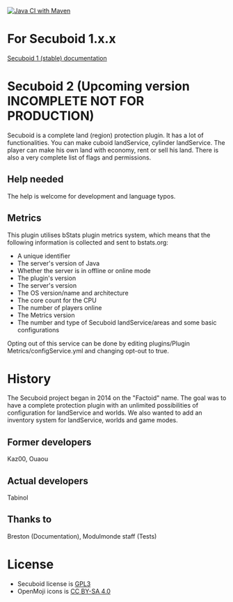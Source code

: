 [![Java CI with Maven](https://github.com/secuboid/secuboid/actions/workflows/maven.yml/badge.svg)](https://github.com/secuboid/secuboid/actions/workflows/maven.yml)

# For Secuboid 1.x.x

[Secuboid 1 (stable) documentation](https://tabinol.github.io/secuboid-minecraft-plugin/)

# Secuboid 2 (Upcoming version INCOMPLETE NOT FOR PRODUCTION)

Secuboid is a complete land (region) protection plugin. It has a lot of functionalities. You can make cuboid
landService,
cylinder landService. The player can make his own land with economy, rent or sell his land. There is also a very
complete list
of flags and permissions.

## Help needed

The help is welcome for development and language typos.

## Metrics

This plugin utilises bStats plugin metrics system, which means that the following information is collected and sent to
bstats.org:

* A unique identifier
* The server's version of Java
* Whether the server is in offline or online mode
* The plugin's version
* The server's version
* The OS version/name and architecture
* The core count for the CPU
* The number of players online
* The Metrics version
* The number and type of Secuboid landService/areas and some basic configurations

Opting out of this service can be done by editing plugins/Plugin Metrics/configService.yml and changing opt-out to true.

# History

The Secuboid project began in 2014 on the "Factoid" name. The goal was to have a complete protection plugin with an
unlimited possibilities of configuration for landService and worlds. We also wanted to add an inventory system for
landService,
worlds and game modes.

## Former developers

Kaz00, Ouaou

## Actual developers

Tabinol

## Thanks to

Breston (Documentation), Modulmonde staff (Tests)

# License

* Secuboid license is [GPL3](http://fsf.org/)
* OpenMoji icons is [CC BY-SA 4.0](https://openmoji.org/)
